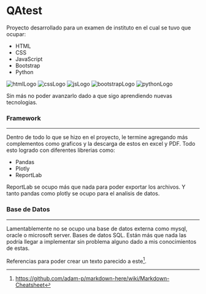 # QAtest

Proyecto desarrollado para un examen de instituto en el cual se tuvo que ocupar:

- HTML
- CSS
- JavaScript
- Bootstrap
- Python

![htmlLogo](https://img.icons8.com/?size=100&id=20909&format=png&color=000000) ![cssLogo](https://img.icons8.com/?size=100&id=21278&format=png&color=000000) ![jsLogo](https://img.icons8.com/?size=100&id=108784&format=png&color=000000) ![bootstrapLogo](https://img.icons8.com/?size=100&id=84710&format=png&color=000000) ![pythonLogo](https://img.icons8.com/?size=100&id=13441&format=png&color=000000)

Sin más no poder avanzarlo dado a que sigo aprendiendo nuevas tecnologias.

### Framework

---

Dentro de todo lo que se hizo en el proyecto, le termine agregando más complementos como graficos y la descarga de estos en excel y PDF. Todo esto logrado con diferentes librerias como:

- Pandas
- Plotly
- ReportLab

ReportLab se ocupo más que nada para poder exportar los archivos. Y tanto pandas como plotly se ocupo para el analisis de datos.

### Base de Datos

---

Lamentablemente no se ocupo una base de datos externa como mysql, oracle o microsoft server. Bases de datos SQL.
Están más que nada las podría llegar a implementar sin problema alguno dado a mis conocimientos de estas.

Referencias para poder crear un texto parecido a este[^1].

[^1]: https://github.com/adam-p/markdown-here/wiki/Markdown-Cheatsheet

